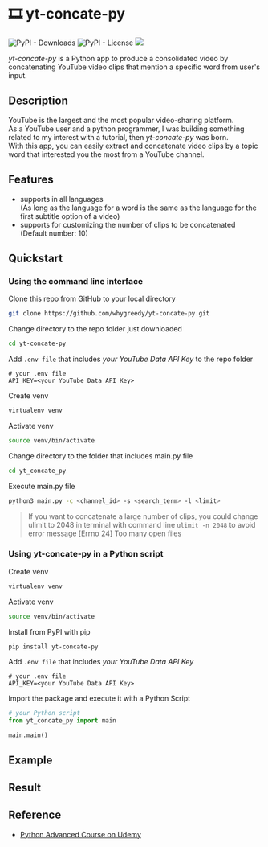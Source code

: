 # 🎞 yt-concate-py
![PyPI - Downloads](https://img.shields.io/pypi/dm/yt-concate-py)
![PyPI - License](https://img.shields.io/pypi/l/yt-concate-py)
<a href="https://pypi.org/project/yt-concate-py/"><img src="https://img.shields.io/pypi/v/yt-concate-py" /></a>

*yt-concate-py* is a Python app to produce a consolidated video by concatenating YouTube video clips that mention a specific word from user's input.

## Description
YouTube is the largest and the most popular video-sharing platform.\
As a YouTube user and a python programmer, I was building something related to my interest with a tutorial, then *yt-concate-py* was born.\
With this app, you can easily extract and concatenate video clips by a topic word that interested you the most from a YouTube channel.

## Features
- supports in all languages\
(As long as the language for a word is the same as the language for the first subtitle option of a video)
- supports for customizing the number of clips to be concatenated\
(Default number: 10)

## Quickstart

### Using the command line interface
Clone this repo from GitHub to your local directory
```bash
git clone https://github.com/whygreedy/yt-concate-py.git
```
Change directory to the repo folder just downloaded
```bash
cd yt-concate-py
```
Add `.env file` that includes *your YouTube Data API Key* to the repo folder
```
# your .env file
API_KEY=<your YouTube Data API Key>
```
Create venv
```bash
virtualenv venv
```
Activate venv
```bash
source venv/bin/activate
```
Change directory to the folder that includes main.py file
```bash
cd yt_concate_py
```
Execute main.py file
```bash
python3 main.py -c <channel_id> -s <search_term> -l <limit>
```

> If you want to concatenate a large number of clips, you could change ulimit to 2048 in terminal with command line `ulimit -n 2048` to avoid error message [Errno 24] Too many open files

### Using yt-concate-py in a Python script
Create venv
```bash
virtualenv venv
```
Activate venv
```bash
source venv/bin/activate
```
Install from PyPI with pip
```bash
pip install yt-concate-py
```
Add `.env file` that includes *your YouTube Data API Key*
```
# your .env file
API_KEY=<your YouTube Data API Key>
```
Import the package and execute it with a Python Script
```python
# your Python script
from yt_concate_py import main

main.main()
```


## Example

## Result

## Reference
- [Python Advanced Course on Udemy](https://www.udemy.com/course/pythonadvanced/)


